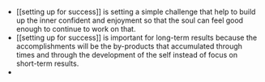 - [[setting up for success]] is setting a simple challenge that help to build up the inner confident and enjoyment so that the soul can feel good enough to continue to work on that.
- [[setting up for success]] is important for long-term results because the accomplishments will be the by-products that accumulated through times and through the development of the self instead of focus on short-term results.
- 
